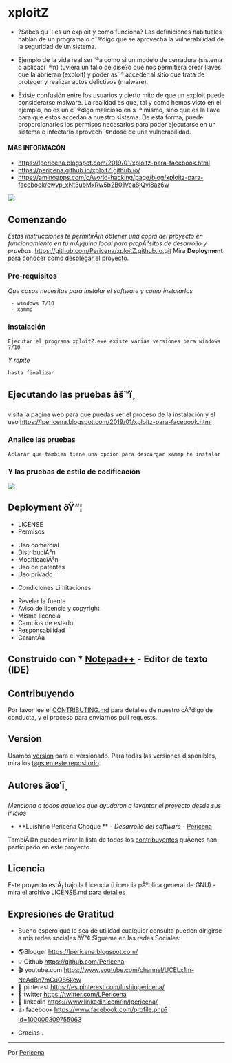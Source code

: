 # xploitZ

- ?Sabes qu¨¦ es un exploit y cómo funciona?
Las definiciones habituales hablan de un programa o c¨®digo que se aprovecha la vulnerabilidad de la seguridad de un sistema.

- Ejemplo de la vida real
ser¨ªa como si un modelo de cerradura (sistema o aplicaci¨®n) tuviera un fallo de dise?o que nos permitiera crear llaves que la abrieran (exploit) y poder as¨ª acceder al sitio que trata de proteger y realizar actos delictivos (malware).

- Existe confusión
entre los usuarios y cierto mito de que un exploit puede considerarse malware. La realidad es que, tal y como hemos visto en el ejemplo, no es un c¨®digo malicioso en s¨ª mismo, sino que es la llave para que estos accedan a nuestro sistema.
De esta forma, puede proporcionarles los permisos necesarios para poder ejecutarse en un sistema e infectarlo aprovech¨¢ndose de una vulnerabilidad.

#### MAS INFORMACÓN
- https://lpericena.blogspot.com/2019/01/xploitz-para-facebook.html
- https://pericena.github.io/xploitZ.github.io/
- https://aminoapps.com/c/world-hacking/page/blog/xploitz-para-facebook/ewvp_xNt3ubMxRw5b2B01Vea8jQvl8az6w


![](https://2.bp.blogspot.com/-T-SWlW4A448/XDiurF_1_ZI/AAAAAAAANBo/EPfCIHSTVb8DvGVF5k_1HBYHDGWtWhobwCLcBGAs/s1600/Screenshot_8.png)



## Comenzando

_Estas instrucciones te permitirÃ¡n obtener una copia del proyecto en funcionamiento en tu mÃ¡quina local para propÃ³sitos de desarrollo y pruebas._
https://github.com/Pericena/xploitZ.github.io.git
Mira **Deployment** para conocer como desplegar el proyecto.


### Pre-requisitos

_Que cosas necesitas para instalar el software y como instalarlas_

```
 - windows 7/10
 - xammp
```

### Instalación
```
Ejecutar el programa xploitZ.exe existe varias versiones para windows 7/10
```
_Y repite_
```
hasta finalizar
```

## Ejecutando las pruebas âš™ï¸
visita la pagina web para que puedas ver el proceso de la instalación y el uso
https://lpericena.blogspot.com/2019/01/xploitz-para-facebook.html

### Analice las pruebas

```
Aclarar que tambien tiene una opcion para descargar xammp he instalar
```

### Y las pruebas de estilo de codificación

![](https://2.bp.blogspot.com/-_Q4y3M1MCxc/XDiuqyoFvMI/AAAAAAAANBg/0yZkZXsuZHY5JDDyRjgPvDmXXtaH72QQQCLcBGAs/s1600/Screenshot_6.png)

## Deployment ðŸ“¦
- LICENSE
- Permisos
* Uso comercial
* DistribuciÃ³n
* ModificaciÃ³n
* Uso de patentes
* Uso privado
- Condiciones	Limitaciones
*  Revelar la fuente
*  Aviso de licencia y copyright
*  Misma licencia
*  Cambios de estado
*  Responsabilidad
*  GarantÃ­a

## Construido con * [Notepad++](https://notepad-plus-plus.org/download/) - Editor de texto (IDE)

## Contribuyendo
Por favor lee el [CONTRIBUTING.md](https://github.com/Pericena/xploitZ.github.io) para detalles de nuestro cÃ³digo de conducta, y el proceso para enviarnos pull requests.

## Version

Usamos [version](https://github.com/Pericena/xploitZ/blob/master/version.txt) para el versionado. Para todas las versiones disponibles, mira los [tags en este repositorio](https://github.com/Pericena/xploitZ.github.io/tags).
## Autores âœ’ï¸

_Menciona a todos aquellos que ayudaron a levantar el proyecto desde sus inicios_

* **Luishiño Pericena Choque ** - *Desarrollo del software* - [Pericena](https://github.com/Pericena)

TambiÃ©n puedes mirar la lista de todos los [contribuyentes](https://github.com/Pericena/xploitZ.github.io/contributors) quÃ­enes han participado en este proyecto. 

## Licencia 

Este proyecto estÃ¡ bajo la Licencia (Licencia pÃºblica general de GNU) - mira el archivo [LICENSE.md](LICENSE.md) para detalles

## Expresiones de Gratitud 

* Bueno espero que le sea de utilidad cualquier consulta pueden dirigirse a mis redes sociales ðŸ“¢
Sigueme en las redes Sociales:
- 🌎Blogger          https://lpericena.blogspot.com/
- 💡 Github            https://github.com/Pericena
- 🎬 youtube.com  https://www.youtube.com/channel/UCELx1m-NeAdBn7mCuQ86kcw
- 📸 pinterest        https://es.pinterest.com/lushiopericena/
- 🐤 twitter             https://twitter.com/LPericena
- 👦 linkedin         https://www.linkedin.com/in/lpericena/
- 👍 facebook       https://www.facebook.com/profile.php?id=100009309755063


* Gracias  .

---
 Por [Pericena](https://github.com/Pericena)
